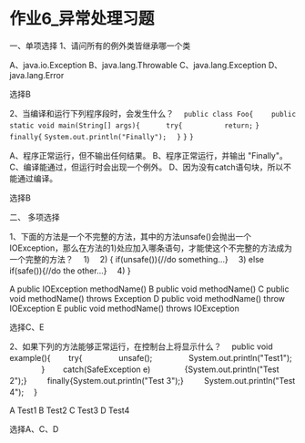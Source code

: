 # 作业6_异常处理习题

一、单项选择
1、请问所有的例外类皆继承哪一个类 

A、java.io.Exception
B、java.lang.Throwable
C、java.lang.Exception
D、java.lang.Error

选择B

2、当编译和运行下列程序段时，会发生什么？ 
 　`public class Foo{` 
 　　`public static void main(String[] args){` 
 　　　`try{`
 　　　　　`return;`
`}` 
 　　　`finally{`
`System.out.println("Finally");`
 　`}` 
 `}` 
`}`

A、程序正常运行，但不输出任何结果。
B、程序正常运行，并输出 "Finally"。
C、编译能通过，但运行时会出现一个例外。
D、因为没有catch语句块，所以不能通过编译。

选择B

二、    多项选择

1、下面的方法是一个不完整的方法，其中的方法unsafe()会抛出一个IOException，那么在方法的1)处应加入哪条语句，才能使这个不完整的方法成为一个完整的方法？ 
 　1) 
 　2) { if(unsafe()){//do something…} 
 　3) else if(safe()){//do the other…} 
 　4) }

A public IOException methodName()
B public void methodName()
C public void methodName() throws Exception
D public void methodName() throw IOException
E public void methodName() throws IOException

选择C、E

2、如果下列的方法能够正常运行，在控制台上将显示什么？ 
 　public void example(){ 
 　　try{ 
 　　　　 unsafe(); 
 　　　　 System.out.println("Test1"); 
 　　　　} 
 　　catch(SafeException e) 
 　　　　{System.out.println("Test 2");} 
 　　   finally{System.out.println("Test 3");} 
 　  　System.out.println("Test 4"); 
 　} 

A Test1
B Test2
C Test3
D Test4

选择A、C、D
